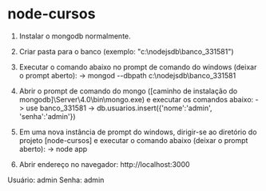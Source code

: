 # node-cursos
1) Instalar o mongodb normalmente.
2) Criar pasta para o banco (exemplo: "c:\nodejsdb\banco_331581")
3) Executar o comando abaixo no prompt de comando do windows (deixar o prompt aberto):
-> mongod --dbpath c:\nodejsdb\banco_331581

4) Abrir o prompt de comando do mongo ([caminho de instalação do mongodb]\Server\4.0\bin\mongo.exe) e executar os comandos abaixo:
-> use banco_331581
-> db.usuarios.insert({'nome':'admin', 'senha':'admin'})

5) Em uma nova instância de prompt do windows, dirigir-se ao diretório do projeto [node-cursos] e executar o comando abaixo (deixar o prompt aberto):
-> node app

6) Abrir endereço no navegador: http://localhost:3000

Usuário: admin
Senha: admin
